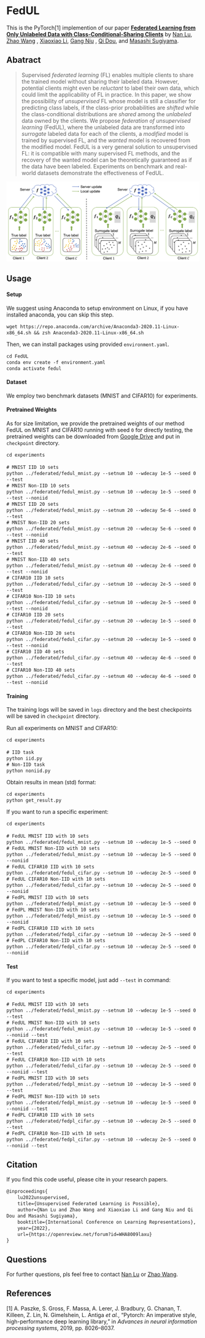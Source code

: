 # FedUL

This is the PyTorch[1] implemention of our paper [**Federated Learning from Only Unlabeled Data with
Class-Conditional-Sharing Clients**](https://openreview.net/forum?id=WHA8009laxu)
by [Nan Lu](https://scholar.google.co.jp/citations?user=KQUQlG4AAAAJ), [Zhao Wang](https://kyfafyd.wang)
, [Xiaoxiao Li](https://xxlya.github.io/xiaoxiao), [Gang Niu](https://niug1984.github.io)
, [Qi Dou](http://www.cse.cuhk.edu.hk/~qdou), and [Masashi Sugiyama](http://www.ms.k.u-tokyo.ac.jp/sugi/index.html).

## Abatract

> Supervised *federated learning* (FL) enables multiple clients to share the trained model without sharing their labeled data. However, potential clients might even be *reluctant* to label their own data, which could limit the applicability of FL in practice. In this paper, we show the possibility of *unsupervised* FL whose model is still a classifier for predicting class labels, if the class-prior probabilities are *shifted* while the class-conditional distributions are *shared* among the *unlabeled* data owned by the clients. We propose *federation of unsupervised learning* (FedUL), where the unlabeled data are transformed into *surrogate* labeled data for each of the clients, a *modified* model is trained by supervised FL, and the *wanted* model is recovered from the modified model. FedUL is a very general solution to unsupervised FL: it is compatible with many supervised FL methods, and the recovery of the wanted model can be theoretically guaranteed as if the data have been labeled. Experiments on benchmark and real-world datasets demonstrate the effectiveness of FedUL.

![avatar](assets/framework.png)

## Usage

#### Setup

We suggest using Anaconda to setup environment on Linux, if you have installed anaconda, you can skip this step.

```shell
wget https://repo.anaconda.com/archive/Anaconda3-2020.11-Linux-x86_64.sh && zsh Anaconda3-2020.11-Linux-x86_64.sh
```

Then, we can install packages using provided `environment.yaml`.

```shell
cd FedUL
conda env create -f environment.yaml
conda activate fedul
```

#### Dataset

We employ two benchmark datasets (MNIST and CIFAR10) for experiments.

#### Pretrained Weights

As for size limitation, we provide the pretrained weights of our method FedUL on MNIST and CIFAR10 running with seed `0`
for directly testing, the pretrained weights can be downloaded from [Google Drive](https://drive.google.com/drive/folders/1BNGuU3OxHCdkSR1g-F80O7gQeQfpgZ4i?usp=sharing) and put in `checkpoint` directory.

```shell
cd experiments

# MNIST IID 10 sets
python ../federated/fedul_mnist.py --setnum 10 --wdecay 1e-5 --seed 0 --test
# MNIST Non-IID 10 sets
python ../federated/fedul_mnist.py --setnum 10 --wdecay 1e-5 --seed 0 --test --noniid
# MNIST IID 20 sets
python ../federated/fedul_mnist.py --setnum 20 --wdecay 5e-6 --seed 0 --test
# MNIST Non-IID 20 sets
python ../federated/fedul_mnist.py --setnum 20 --wdecay 5e-6 --seed 0 --test --noniid
# MNIST IID 40 sets
python ../federated/fedul_mnist.py --setnum 40 --wdecay 2e-6 --seed 0 --test
# MNIST Non-IID 40 sets
python ../federated/fedul_mnist.py --setnum 40 --wdecay 2e-6 --seed 0 --test --noniid
# CIFAR10 IID 10 sets
python ../federated/fedul_cifar.py --setnum 10 --wdecay 2e-5 --seed 0 --test
# CIFAR10 Non-IID 10 sets
python ../federated/fedul_cifar.py --setnum 10 --wdecay 2e-5 --seed 0 --test --noniid
# CIFAR10 IID 20 sets
python ../federated/fedul_cifar.py --setnum 20 --wdecay 1e-5 --seed 0 --test
# CIFAR10 Non-IID 20 sets
python ../federated/fedul_cifar.py --setnum 20 --wdecay 1e-5 --seed 0 --test --noniid
# CIFAR10 IID 40 sets
python ../federated/fedul_cifar.py --setnum 40 --wdecay 4e-6 --seed 0 --test
# CIFAR10 Non-IID 40 sets
python ../federated/fedul_cifar.py --setnum 40 --wdecay 4e-6 --seed 0 --test --noniid
```

#### Training

The training logs will be saved in `logs` directory and the best checkpoints will be saved in `checkpoint`
directory.

Run all experiments on MNIST and CIFAR10:

```shell
cd experiments

# IID task
python iid.py
# Non-IID task
python noniid.py
```

Obtain results in mean (std) format:

```shell
cd experiments
python get_result.py
```

If you want to run a specific experiment:

```shell
cd experiments

# FedUL MNIST IID with 10 sets
python ../federated/fedul_mnist.py --setnum 10 --wdecay 1e-5 --seed 0
# FedUL MNIST Non-IID with 10 sets
python ../federated/fedul_mnist.py --setnum 10 --wdecay 1e-5 --seed 0 --noniid
# FedUL CIFAR10 IID with 10 sets
python ../federated/fedul_cifar.py --setnum 10 --wdecay 2e-5 --seed 0
# FedUL CIFAR10 Non-IID with 10 sets
python ../federated/fedul_cifar.py --setnum 10 --wdecay 2e-5 --seed 0 --noniid
# FedPL MNIST IID with 10 sets
python ../federated/fedpl_mnist.py --setnum 10 --wdecay 1e-5 --seed 0
# FedPL MNIST Non-IID with 10 sets
python ../federated/fedpl_mnist.py --setnum 10 --wdecay 1e-5 --seed 0 --noniid
# FedPL CIFAR10 IID with 10 sets
python ../federated/fedpl_cifar.py --setnum 10 --wdecay 2e-5 --seed 0
# FedPL CIFAR10 Non-IID with 10 sets
python ../federated/fedpl_cifar.py --setnum 10 --wdecay 2e-5 --seed 0 --noniid
```

#### Test

If you want to test a specific model, just add `--test` in command:

```shell
cd experiments

# FedUL MNIST IID with 10 sets
python ../federated/fedul_mnist.py --setnum 10 --wdecay 1e-5 --seed 0 --test
# FedUL MNIST Non-IID with 10 sets
python ../federated/fedul_mnist.py --setnum 10 --wdecay 1e-5 --seed 0 --noniid --test
# FedUL CIFAR10 IID with 10 sets
python ../federated/fedul_cifar.py --setnum 10 --wdecay 2e-5 --seed 0 --test
# FedUL CIFAR10 Non-IID with 10 sets
python ../federated/fedul_cifar.py --setnum 10 --wdecay 2e-5 --seed 0 --noniid --test
# FedPL MNIST IID with 10 sets
python ../federated/fedpl_mnist.py --setnum 10 --wdecay 1e-5 --seed 0 --test
# FedPL MNIST Non-IID with 10 sets
python ../federated/fedpl_mnist.py --setnum 10 --wdecay 1e-5 --seed 0 --noniid --test
# FedPL CIFAR10 IID with 10 sets
python ../federated/fedpl_cifar.py --setnum 10 --wdecay 2e-5 --seed 0 --test
# FedPL CIFAR10 Non-IID with 10 sets
python ../federated/fedpl_cifar.py --setnum 10 --wdecay 2e-5 --seed 0 --noniid --test
```

## Citation

If you find this code useful, please cite in your research papers.

```
@inproceedings{
    lu2022unsupervised,
    title={Unsupervised Federated Learning is Possible},
    author={Nan Lu and Zhao Wang and Xiaoxiao Li and Gang Niu and Qi Dou and Masashi Sugiyama},
    booktitle={International Conference on Learning Representations},
    year={2022},
    url={https://openreview.net/forum?id=WHA8009laxu}
}
```

## Questions
For further questions, pls feel free to contact [Nan Lu](mailto:lu@edu.k.u-tokyo.ac.jp) or [Zhao Wang](mailto:zwang21@cse.cuhk.edu.hk).

## References

[1] A. Paszke, S. Gross, F. Massa, A. Lerer, J. Bradbury, G. Chanan, T. Killeen, Z. Lin, N. Gimelshein, L. Antiga *et
al.*, “Pytorch: An imperative style, high-performance deep learning library,” in *Advances in neural information
processing systems*, 2019, pp. 8026–8037.
